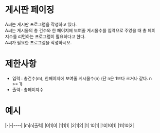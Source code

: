 # 게시판 페이징
A씨는 게시판 프로그램을 작성하고 있다.  
A씨는 게시물의 총 건수와 한 페이지에 보여줄 게시물수를 입력으로 주었을 때 총 페이지수를 리턴하는 프로그램이 필요하다고 한다.  
A씨가 필요한 프로그램을 작성하시오.  

# 제한사항
- 입력 : 총건수(m), 한페이지에 보여줄 게시물수(n) (단 n은 1보다 크거나 같다. n >= 1)
- 출력 : 총페이지수

# 예시
|-|-|----|
|m|n|출력|
|0|1|0|
|1|1|1|
|2|1|2|
|1|	10|1|
|10|10|1|
|11|10|2|

